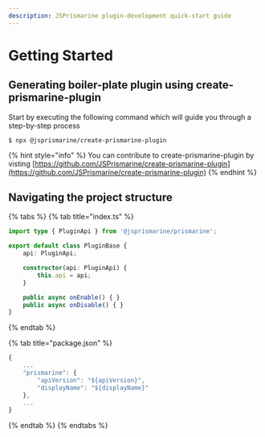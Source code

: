 ```yaml
---
description: JSPrismarine plugin-development quick-start guide
---
```


# Getting Started

## Generating boiler-plate plugin using create-prismarine-plugin

Start by executing the following command which will guide you through a step-by-step process

```text
$ npx @jsprismarine/create-prismarine-plugin
```

{% hint style="info" %}
You can contribute to create-prismarine-plugin by visting [https://github.com/JSPrismarine/create-prismarine-plugin](https://github.com/JSPrismarine/create-prismarine-plugin)
{% endhint %}

## Navigating the project structure

{% tabs %}
{% tab title="index.ts" %}
```typescript
import type { PluginApi } from '@jsprismarine/prismarine';

export default class PluginBase {
    api: PluginApi;

    constructor(api: PluginApi) {
        this.api = api;
    }

    public async onEnable() { }
    public async onDisable() { }
}
```
{% endtab %}

{% tab title="package.json" %}
```javascript
{
    ...
    "prismarine": {
        "apiVersion": "${apiVersion}",
        "displayName": "${displayName}"
    },
    ...
}
```
{% endtab %}
{% endtabs %}

